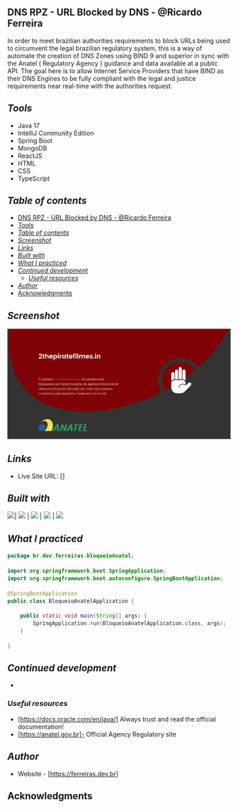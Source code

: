 ## DNS RPZ - URL Blocked by DNS - @Ricardo Ferreira
In order to meet brazilian authorities requirements to block URLs 
being used to circumvent the legal brazilian regulatory system, this is 
a way of automate the creation of DNS Zones using BIND 9 and superior in sync 
with the Anatel ( Regulatory Agency ) guidance and data available at
a public API. The goal here is to allow Internet Service Providers that have BIND
as their DNS Engines to be fully compliant with the
legal and justice requirements near real-time with the authorities request.

## _Tools_
- Java 17
- IntelliJ Community Edition
- Spring Boot
- MongoDB
- ReactJS
- HTML
- CSS
- TypeScript

## _Table of contents_
- [DNS RPZ - URL Blocked by DNS - @Ricardo Ferreira](#dns-rpz---url-blocked-by-dns---ricardo-ferreira)
- [_Tools_](#tools)
- [_Table of contents_](#table-of-contents)
- [_Screenshot_](#screenshot)
- [_Links_](#links)
- [_Built with_](#built-with)
- [_What I practiced_](#what-i-practiced)
- [_Continued development_](#continued-development)
	- [_Useful resources_](#useful-resources)
- [_Author_](#author)
- [Acknowledgments](#acknowledgments)


## _Screenshot_
[![](./anablock-page.png)]()
## _Links_
- Live Site URL: [] 
## _Built with_

 ![](https://ferreiras.dev.br/assets/images/icons/java-icon.svg)| ![](https://ferreiras.dev.br/assets/images/icons/git-scm-icon.svg) | ![](https://ferreiras.dev.br/assets/images/icons/icons8-intellij-idea.svg) | ![](https://ferreiras.dev.br/assets/images/icons/linux-original.svg) | ![](https://ferreiras.dev.br/assets/images/icons/icons8-visual-studio-code.svg)

 ## _What I practiced_
```java
package br.dev.ferreiras.bloqueioAnatel;

import org.springframework.boot.SpringApplication;
import org.springframework.boot.autoconfigure.SpringBootApplication;

@SpringBootApplication
public class BloqueioAnatelApplication {

	public static void main(String[] args) {
		SpringApplication.run(BloqueioAnatelApplication.class, args);
	}

}

``` 

## _Continued development_
- 
### _Useful resources_
- [https://docs.oracle.com/en/java/] Always trust and read the official documentation!
- [https://anatel.gov.br]- Official Agency Regulatory site
## _Author_
- Website - [https://ferreiras.dev.br]  
## Acknowledgments
